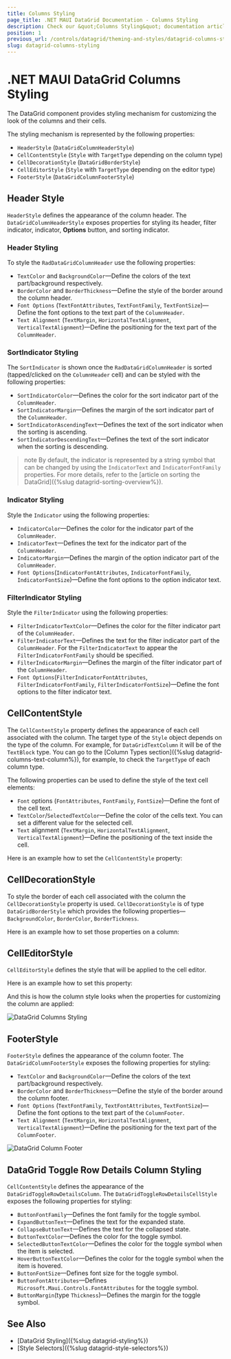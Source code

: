 ```yaml
---
title: Columns Styling
page_title: .NET MAUI DataGrid Documentation - Columns Styling
description: Check our &quot;Columns Styling&quot; documentation article for Telerik DataGrid for .NET MAUI control.
position: 1
previous_url: /controls/datagrid/theming-and-styles/datagrid-columns-styling
slug: datagrid-columns-styling
---
```


# .NET MAUI DataGrid Columns Styling

The DataGrid component provides styling mechanism for customizing the look of the columns and their cells.

The styling mechanism is represented by the following properties:
* `HeaderStyle` (`DataGridColumnHeaderStyle`)
* `CellContentStyle` (`Style` with `TargetType` depending on the column type)
* `CellDecorationStyle` (`DataGridBorderStyle`)
* `CellEditorStyle` (`Style` with `TargetType` depending on the editor type)
* `FooterStyle` (`DataGridColumnFooterStyle`)

## Header Style

`HeaderStyle` defines the appearance of the column header. The `DataGridColumnHeaderStyle` exposes properties for styling its header, filter indicator, indicator, **Options** button, and sorting indicator.

### Header Styling

To style the `RadDataGridColumnHeader` use the following properties:

* `TextColor` and `BackgroundColor`&mdash;Define the colors of the text part/background respectively.
* `BorderColor` and `BorderThickness`&mdash;Define the style of the border around the column header.
* `Font Options` (`TextFontAttributes`, `TextFontFamily`, `TextFontSize`)&mdash;Define the font options to the text part of the `ColumnHeader`.
* `Text Alignment` (`TextMargin`, `HorizontalTextAlignment`, `VerticalTextAlignment`)&mdash;Define the positioning for the text part of the `ColumnHeader`.

<snippet id='datagrid-columnstyle-headerstyle'/>

### SortIndicator Styling

The `SortIndicator` is shown once the `RadDataGridColumnHeader` is sorted (tapped/clicked on the `ColumnHeader` cell) and can be styled with the following properties:

* `SortIndicatorColor`&mdash;Defines the color for the sort indicator part of the `ColumnHeader`.  
* `SortIndicatorMargin`&mdash;Defines the margin of the sort indicator part of the `ColumnHeader`.
* `SortIndicatorAscendingText`&mdash;Defines the text of the sort indicator when the sorting is ascending.
* `SortIndicatorDescendingText`&mdash;Defines the text of the sort indicator when the sorting is descending.

>note By default, the indicator is represented by a string symbol that can be changed by using the `IndicatorText` and `IndicatorFontFamily` properties. For more details, refer to the [article on sorting the DataGrid]({%slug datagrid-sorting-overview%}).

### Indicator Styling

Style the `Indicator` using the following properties:

* `IndicatorColor`&mdash;Defines the color for the indicator part of the `ColumnHeader`.
* `IndicatorText`&mdash;Defines the text for the indicator part of the `ColumnHeader`.  
* `IndicatorMargin`&mdash;Defines the margin of the option indicator part of the `ColumnHeader`.
* `Font Options`(`IndicatorFontAttributes`, `IndicatorFontFamily`, `IndicatorFontSize`)&mdash;Define the font options to the option indicator text. 


### FilterIndicator Styling

Style the `FilterIndicator` using the following properties:

* `FilterIndicatorTextColor`&mdash;Defines the color for the filter indicator part of the `ColumnHeader`.  
* `FilterIndicatorText`&mdash;Defines the text for the filter indicator part of the `ColumnHeader`. For the `FilterIndicatorText` to appear the `FilterIndicatorFontFamily` should be specified.
* `FilterIndicatorMargin`&mdash;Defines the margin of the filter indicator part of the `ColumnHeader`.
* `Font Options`(`FilterIndicatorFontAttributes`, `FilterIndicatorFontFamily`, `FilterIndicatorFontSize`)&mdash;Define the font options to the filter indicator text. 

## CellContentStyle

The `CellContentStyle` property defines the appearance of each cell associated with the column. The target type of the `Style` object depends on the type of the column. For example, for `DataGridTextColumn` it will be of the `TextBlock` type. You can go to the [Column Types section]({%slug datagrid-columns-text-column%}), for example, to check the `TargetType` of each column type.

The following properties can be used to define the style of the text cell elements:

* `Font` options (`FontAttributes`, `FontFamily`, `FontSize`)&mdash;Define the font of the cell text.
* `TextColor`/`SelectedTextColor`&mdash;Define the color of the cells text. You can set a different value for the selected cell.
* `Text` alignment (`TextMargin`, `HorizontalTextAlignment`, `VerticalTextAlignment`)&mdash;Define the positioning of the text inside the cell.

Here is an example how to set the `CellContentStyle` property:

<snippet id='datagrid-columnstyle-cellcontent'/>

## CellDecorationStyle

To style the border of each cell associated with the column the `CellDecorationStyle` property is used. `CellDecorationStyle` is of type `DataGridBorderStyle` which provides the following properties&mdash;`BackgroundColor`, `BorderColor`, `BorderTickness`.

Here is an example how to set those properties on a column:

<snippet id='datagrid-columnstyle-celldecoration'/>

## CellEditorStyle

`CellEditorStyle` defines the style that will be applied to the cell editor.

Here is an example how to set this property:

<snippet id='datagrid-columnstyle-celleditor'/>

And this is how the column style looks when the properties for customizing the column are applied:

![DataGrid Columns Styling](../images/datagrid-columns-styling.png)

## FooterStyle

`FooterStyle` defines the appearance of the column footer. The `DataGridColumnFooterStyle` exposes the following properties for styling:

* `TextColor` and `BackgroundColor`&mdash;Define the colors of the text part/background respectively.
* `BorderColor` and `BorderThickness`&mdash;Define the style of the border around the column footer.
* `Font Options` (`TextFontFamily`, `TextFontAttributes`, `TextFontSize`)&mdash;Define the font options to the text part of the `ColumnFooter`.
* `Text Alignment` (`TextMargin`, `HorizontalTextAlignment`, `VerticalTextAlignment`)&mdash;Define the positioning for the text part of the `ColumnFooter`.

<snippet id='datagrid-columnstyle-footerstyle' />

![DataGrid Column Footer](../images/column-footer-style.png)

## DataGrid Toggle Row Details Column Styling

`CellContentStyle` defines the appearance of the `DataGridToggleRowDetailsColumn`. The `DataGridToggleRowDetailsCellStyle` exposes the following properties for styling:

* `ButtonFontFamily`&mdash;Defines the font family for the toggle symbol.
* `ExpandButtonText`&mdash;Defines the text for the expanded state.
* `CollapseButtonText`&mdash;Defines the text for the collapsed state.
* `ButtonTextColor`&mdash;Defines the color for the toggle symbol.
* `SelectedButtonTextColor`&mdash;Defines the color for the toggle symbol when the item is selected.
* `HoverButtonTextColor`&mdash;Defines the color for the toggle symbol when the item is hovered.
* `ButtonFontSize`&mdash;Defines font size for the toggle symbol.
* `ButtonFontAttributes`&mdash;Defines `Microsoft.Maui.Controls.FontAttributes` for the toggle symbol.
* `ButtonMargin`(type `Thickness`)&mdash;Defines the margin for the toggle symbol.


## See Also

- [DataGrid Styling]({%slug datagrid-styling%})
- [Style Selectors]({%slug datagrid-style-selectors%})
